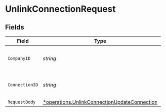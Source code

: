 # UnlinkConnectionRequest


## Fields

| Field                                                                                                              | Type                                                                                                               | Required                                                                                                           | Description                                                                                                        | Example                                                                                                            |
| ------------------------------------------------------------------------------------------------------------------ | ------------------------------------------------------------------------------------------------------------------ | ------------------------------------------------------------------------------------------------------------------ | ------------------------------------------------------------------------------------------------------------------ | ------------------------------------------------------------------------------------------------------------------ |
| `CompanyID`                                                                                                        | *string*                                                                                                           | :heavy_check_mark:                                                                                                 | Unique identifier for a company.                                                                                   | 8a210b68-6988-11ed-a1eb-0242ac120002                                                                               |
| `ConnectionID`                                                                                                     | *string*                                                                                                           | :heavy_check_mark:                                                                                                 | Unique identifier for a connection.                                                                                | 2e9d2c44-f675-40ba-8049-353bfcb5e171                                                                               |
| `RequestBody`                                                                                                      | [*operations.UnlinkConnectionUpdateConnection](../../../pkg/models/operations/unlinkconnectionupdateconnection.md) | :heavy_minus_sign:                                                                                                 | N/A                                                                                                                |                                                                                                                    |